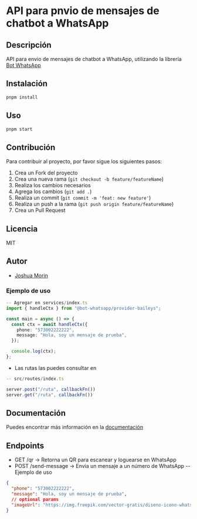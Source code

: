# API para pnvio de mensajes de chatbot a WhatsApp

## Descripción

API para envio de mensajes de chatbot a WhatsApp, utilizando la librería [Bot WhatsApp](https://bot-whatsapp.netlify.app/docs/flows/)

## Instalación

```bash
pnpm install
```

## Uso

```bash
pnpm start
```

## Contribución

Para contribuir al proyecto, por favor sigue los siguientes pasos:

1. Crea un Fork del proyecto
2. Crea una nueva rama (`git checkout -b feature/featureName`)
3. Realiza los cambios necesarios
4. Agrega los cambios (`git add .`)
5. Realiza un commit (`git commit -m 'feat: new feature'`)
6. Realiza un push a la rama (`git push origin feature/featureName`)
7. Crea un Pull Request

## Licencia

MIT

## Autor

- [Joshua Morin](https://github.com/TheRevBv)

### Ejemplo de uso

```typescript
-- Agregar en services/index.ts
import { handleCtx } from "@bot-whatsapp/provider-baileys";

const main = async () => {
  const ctx = await handleCtx({
    phone: "573002222222",
    message: "Hola, soy un mensaje de prueba",
  });

  console.log(ctx);
};
```

- Las rutas las puedes consultar en

```typescript
-- src/routes/index.ts

server.post("/ruta", callbackFn())
server.get("/ruta", callbackFn())

```

## Documentación

Puedes encontrar más información en la [documentación](https://bot-whatsapp.netlify.app/docs/flows/)

## Endpoints

- GET /qr -> Retorna un QR para escanear y loguearse en WhatsApp
- POST /send-message -> Envia un mensaje a un número de WhatsApp
-- Ejemplo de uso

```json
{
  "phone": "573002222222",
  "message": "Hola, soy un mensaje de prueba",
  // optional params
  "imageUrl": "https://img.freepik.com/vector-gratis/diseno-icono-whatsapp_23-2147900927.jpg"
}
```
